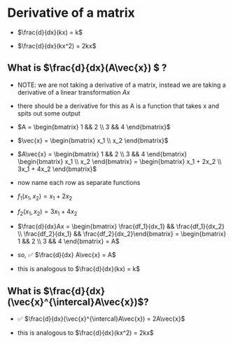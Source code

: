 # Derivative of a matrix

* $\frac{d}{dx}(kx) = k$

* $\frac{d}{dx}(kx^2) = 2kx$

## What is $\frac{d}{dx}(A\vec{x}) $ ?

* NOTE: we are not taking a derivative of a matrix, instead we are taking a derivative of a linear transformation $Ax$

* there should be a derivative for this as A is a function that takes x and spits out some output

* $A = \begin{bmatrix} 1 && 2 \\ 3 && 4 \end{bmatrix}$

* $\vec{x} = \begin{bmatrix} x_1 \\ x_2 \end{bmatrix}$

* $A\vec{x} = \begin{bmatrix} 1 && 2 \\ 3 && 4 \end{bmatrix} \begin{bmatrix} x_1 \\ x_2 \end{bmatrix} = \begin{bmatrix} x_1 + 2x_2 \\ 3x_1 + 4x_2 \end{bmatrix}$

* now name each row as separate functions

* $f_1(x_1, x_2) = x_1 + 2x_2$

* $f_2(x_1, x_2) = 3x_1 + 4x_2$

* $\frac{d}{dx}Ax = \begin{bmatrix} \frac{df_1}{dx_1} && \frac{df_1}{dx_2} \\ \frac{df_2}{dx_1} && \frac{df_2}{dx_2}\end{bmatrix}  = \begin{bmatrix} 1 && 2 \\ 3 && 4 \end{bmatrix} = A$

* so, ✅ $\frac{d}{dx} A\vec{x} = A$

* this is analogous to $\frac{d}{dx}(kx) = k$

## What is $\frac{d}{dx}(\vec{x}^{\intercal}A\vec{x})$?

* ✅ $\frac{d}{dx}(\vec{x}^{\intercal}A\vec{x}) = 2A\vec{x}$

* this is analogous to $\frac{d}{dx}(kx^2) = 2kx$